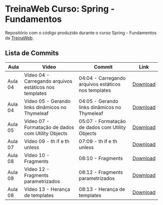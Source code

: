# TreinaWeb Curso: Spring - Fundamentos

Repositório com o código produzido durante o curso Spring - Fundamentos da [TreinaWeb](https://www.treinaweb.com.br/).

## Lista de Commits

| Aula    | Video                                                  | Commit                                              | Link                                                                                                                        |
| ------- | ------------------------------------------------------ | --------------------------------------------------- | --------------------------------------------------------------------------------------------------------------------------- |
| Aula 04 | Vídeo 04 - Carregando arquivos estáticos nos templates | 04:04 - Carregando arquivos estáticos nos templates | [Download](https://github.com/treinaweb/treinaweb-spring-thymeleaf-v2/archive/f508020bbf706c8a31a9d2075ad82b8ca501f031.zip) |
| Aula 04 | Vídeo 05 - Gerando links dinâmicos no Thymeleaf        | 04:05 - Gerando links dinâmicos no Thymeleaf        | [Download](https://github.com/treinaweb/treinaweb-spring-thymeleaf-v2/archive/45c7587acb21bca91059385f520e4f5054e0f910.zip) |
| Aula 05 | Vídeo 07 - Formatação de dados com Utility Objects     | 05:07 - Formatação de dados com Utility Objects     | [Download](https://github.com/treinaweb/treinaweb-spring-thymeleaf-v2/archive/4b2b9d31fec02b47688c1a24621d1a5a1ae13125.zip) |
| Aula 07 | Vídeo 09 - th if e th unless                           | 07:09 - th if e th unless                           | [Download](https://github.com/treinaweb/treinaweb-spring-thymeleaf-v2/archive/3e967d2acb8b0c13b3bc7efe073363fc7d1fd031.zip) |
| Aula 08 | Vídeo 10 - Fragments                                   | 08:10 - Fragments                                   | [Download](https://github.com/treinaweb/treinaweb-spring-thymeleaf-v2/archive/7a6f06f3b7ac4fc6b91bb2616533befb795d9733.zip) |
| Aula 08 | Vídeo 12 - Fragments parametrizados                    | 08:12 - Fragments parametrizados                    | [Download](https://github.com/treinaweb/treinaweb-spring-thymeleaf-v2/archive/56ec49b283ac8fc3c7f9dcf215f99712a2a05843.zip) |
| Aula 08 | Vídeo 13 - Herança de templates                        | 08:13 - Herança de templates                        | [Download](https://github.com/treinaweb/treinaweb-spring-thymeleaf-v2/archive/1ccfe46d460a3fe68f6e20a50b6172fb5edf6ce1.zip) |
